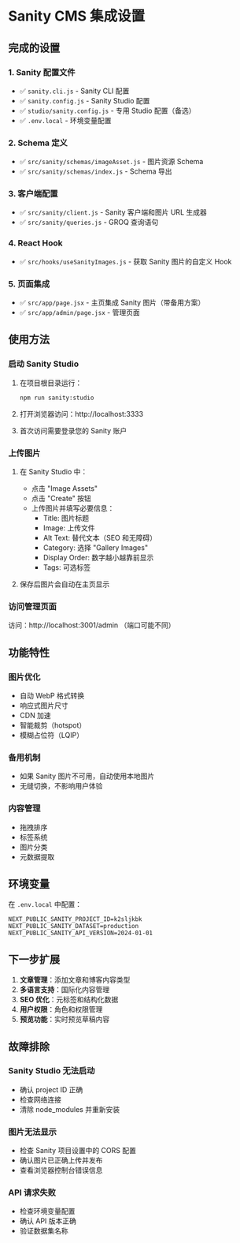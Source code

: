 # Sanity CMS 集成设置

## 完成的设置

### 1. Sanity 配置文件
- ✅ `sanity.cli.js` - Sanity CLI 配置
- ✅ `sanity.config.js` - Sanity Studio 配置
- ✅ `studio/sanity.config.js` - 专用 Studio 配置（备选）
- ✅ `.env.local` - 环境变量配置

### 2. Schema 定义
- ✅ `src/sanity/schemas/imageAsset.js` - 图片资源 Schema
- ✅ `src/sanity/schemas/index.js` - Schema 导出

### 3. 客户端配置
- ✅ `src/sanity/client.js` - Sanity 客户端和图片 URL 生成器
- ✅ `src/sanity/queries.js` - GROQ 查询语句

### 4. React Hook
- ✅ `src/hooks/useSanityImages.js` - 获取 Sanity 图片的自定义 Hook

### 5. 页面集成
- ✅ `src/app/page.jsx` - 主页集成 Sanity 图片（带备用方案）
- ✅ `src/app/admin/page.jsx` - 管理页面

## 使用方法

### 启动 Sanity Studio

1. 在项目根目录运行：
   ```bash
   npm run sanity:studio
   ```

2. 打开浏览器访问：http://localhost:3333

3. 首次访问需要登录您的 Sanity 账户

### 上传图片

1. 在 Sanity Studio 中：
   - 点击 "Image Assets"
   - 点击 "Create" 按钮
   - 上传图片并填写必要信息：
     - Title: 图片标题
     - Image: 上传文件
     - Alt Text: 替代文本（SEO 和无障碍）
     - Category: 选择 "Gallery Images"
     - Display Order: 数字越小越靠前显示
     - Tags: 可选标签

2. 保存后图片会自动在主页显示

### 访问管理页面

访问：http://localhost:3001/admin （端口可能不同）

## 功能特性

### 图片优化
- 自动 WebP 格式转换
- 响应式图片尺寸
- CDN 加速
- 智能裁剪（hotspot）
- 模糊占位符（LQIP）

### 备用机制
- 如果 Sanity 图片不可用，自动使用本地图片
- 无缝切换，不影响用户体验

### 内容管理
- 拖拽排序
- 标签系统
- 图片分类
- 元数据提取

## 环境变量

在 `.env.local` 中配置：

```env
NEXT_PUBLIC_SANITY_PROJECT_ID=k2sljkbk
NEXT_PUBLIC_SANITY_DATASET=production
NEXT_PUBLIC_SANITY_API_VERSION=2024-01-01
```

## 下一步扩展

1. **文章管理**：添加文章和博客内容类型
2. **多语言支持**：国际化内容管理
3. **SEO 优化**：元标签和结构化数据
4. **用户权限**：角色和权限管理
5. **预览功能**：实时预览草稿内容

## 故障排除

### Sanity Studio 无法启动
- 确认 project ID 正确
- 检查网络连接
- 清除 node_modules 并重新安装

### 图片无法显示
- 检查 Sanity 项目设置中的 CORS 配置
- 确认图片已正确上传并发布
- 查看浏览器控制台错误信息

### API 请求失败
- 检查环境变量配置
- 确认 API 版本正确
- 验证数据集名称